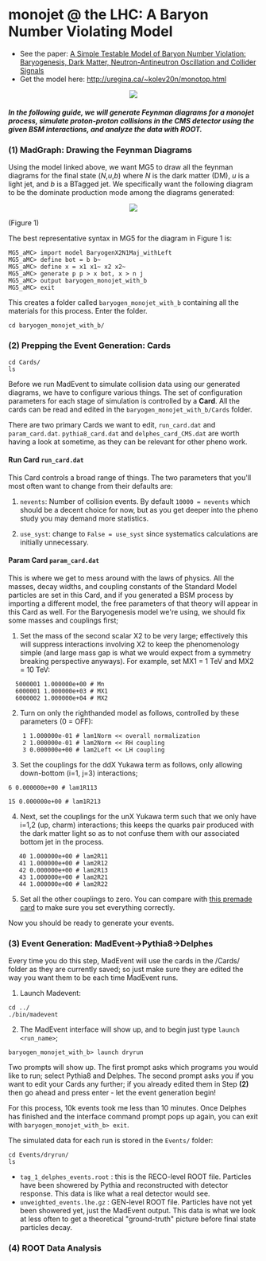 # monojet @ the LHC: A Baryon Number Violating Model
* See the paper: [A Simple Testable Model of Baryon Number Violation: Baryogenesis,
Dark Matter, Neutron-Antineutron Oscillation and Collider Signals](https://arxiv.org/pdf/1712.02713.pdf)
* Get the model here:
http://uregina.ca/~kolev20n/monotop.html

<p align="center">
  <img src="https://github.com/athompson-tamu/monojet/blob/master/images/lagrangian.PNG">
</p>

##### In the following guide, we will generate Feynman diagrams for a monojet process, simulate proton-proton collisions in the CMS detector using the given BSM interactions, and analyze the data with ROOT.

### (1) MadGraph: Drawing the Feynman Diagrams

Using the model linked above, we want MG5 to draw all the feynman diagrams for the final state (*N*,*u*,*b*) where *N* is the dark matter (DM), *u* is a light jet, and *b* is a BTagged jet. We specifically want the following diagram to be the dominate production mode among the diagrams generated:

<p align="center">
  <img src="https://github.com/athompson-tamu/monojet/blob/master/images/monojet_feyndiagram.png">
</p>
(Figure 1)


The best representative syntax in MG5 for the diagram in Figure 1 is:
```
MG5_aMC> import model BaryogenX2N1Maj_withLeft
MG5_aMC> define bot = b b~
MG5_aMC> define x = x1 x1~ x2 x2~
MG5_aMC> generate p p > x bot, x > n j
MG5_aMC> output baryogen_monojet_with_b
MG5_aMC> exit
```

This creates a folder called `baryogen_monojet_with_b` containing all the materials for this process. Enter the folder.

```
cd baryogen_monojet_with_b/
```


### (2) Prepping the Event Generation: Cards
```
cd Cards/
ls
```
Before we run MadEvent to simulate collision data using our generated diagrams, we have to configure various things. The set of configuration parameters for each stage of simulation is controlled by a __Card__. All the cards can be read and edited in the `baryogen_monojet_with_b/Cards` folder.

There are two primary Cards we want to edit, `run_card.dat` and `param_card.dat`. `pythia8_card.dat` and `delphes_card_CMS.dat` are worth having a look at sometime, as they can be relevant for other pheno work.

#### Run Card `run_card.dat`
This Card controls a broad range of things. The two parameters that you'll most often want to change from their defaults are:

1.  `nevents`: Number of collision events. By default `10000 = nevents` which should be a decent choice for now, but as you get deeper into the pheno study you may demand more statistics.

2. `use_syst`: change to `False = use_syst` since systematics calculations are initially unnecessary.

#### Param Card `param_card.dat`
This is where we get to mess around with the laws of physics. All the masses, decay widths, and coupling constants of the Standard Model particles are set in this Card, and if you generated a BSM process by importing a different model, the free parameters of that theory will appear in this Card as well. For the Baryogenesis model we're using, we should fix some masses and couplings first;

1. Set the mass of the second scalar X2 to be very large; effectively this will suppress interactions involving X2 to keep the phenomenology simple (and large mass gap is what we would expect from a symmetry breaking perspective anyways). For example, set MX1 = 1 TeV and MX2 = 10 TeV:

```
  5000001 1.000000e+00 # Mn
  6000001 1.000000e+03 # MX1
  6000002 1.000000e+04 # MX2
```
2. Turn on only the righthanded model as follows, controlled by these parameters (0 = OFF):

```
    1 1.000000e-01 # lam1Norm << overall normalization
    2 1.000000e-01 # lam2Norm << RH coupling
    3 0.000000e+00 # lam2Left << LH coupling
```


3. Set the couplings for the ddX Yukawa term as follows, only allowing down-bottom (i=1, j=3) interactions;

```
6 0.000000e+00 # lam1R113
```
```
15 0.000000e+00 # lam1R213
```
4. Next, set the couplings for the unX Yukawa term such that we only have i=1,2 (up, charm) interactions; this keeps the quarks pair produced with the dark matter light so as to not confuse them with our associated bottom jet in the process.
```
   40 1.000000e+00 # lam2R11
   41 1.000000e+00 # lam2R12
   42 0.000000e+00 # lam2R13
   43 1.000000e+00 # lam2R21
   44 1.000000e+00 # lam2R22
```

5. Set all the other couplings to zero. You can compare with [this premade card](https://github.com/athompson-tamu/monojet/blob/master/cards/param_card_right_mod.dat) to make sure you set everything correctly.

Now you should be ready to generate your events.

### (3) Event Generation: MadEvent->Pythia8->Delphes
Every time you do this step, MadEvent will use the cards in the /Cards/ folder as they are currently saved; so just make sure they are edited the way you want them to be each time MadEvent runs.

1. Launch Madevent:
```
cd ../
./bin/madevent
```
2. The MadEvent interface will show up, and to begin just type `launch <run_name>`;
```
baryogen_monojet_with_b> launch dryrun
```
Two prompts will show up. The first prompt asks which programs you would like to run; select Pythia8 and Delphes. The second prompt asks you if you want to edit your Cards any further; if you already edited them in Step __(2)__ then go ahead and press enter - let the event generation begin!

For this process, 10k events took me less than 10 minutes. Once Delphes has finished and the interface command prompt pops up again, you can exit with `baryogen_monojet_with_b> exit`.

The simulated data for each run is stored in the `Events/` folder:
```
cd Events/dryrun/
ls
```
* `tag_1_delphes_events.root` : this is the RECO-level ROOT file. Particles have been showered by Pythia and reconstructed with detector response. This data is like what a real detector would see.
* `unweighted_events.lhe.gz` : GEN-level ROOT file. Particles have not yet been showered yet, just the MadEvent output. This data is what we look at less often to get a theoretical "ground-truth" picture before final state particles decay.

### (4) ROOT Data Analysis

